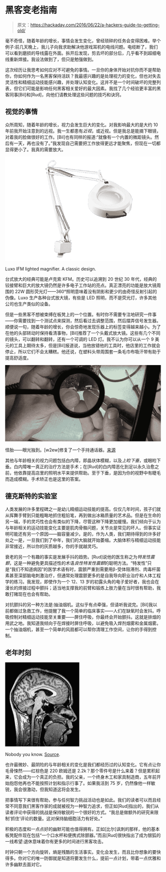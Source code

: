 # 黑客变老指南

> 原文：<https://hackaday.com/2016/06/22/a-hackers-guide-to-getting-old/>

毫不奇怪，随着年龄的增长，事情会发生变化，曾经琐碎的任务会变得困难。举个例子:前几天晚上，我儿子向我求助解决他游戏耳机的电线问题。电缆断了，我们可以看到磨损的导线露在外面。拆开后发现，剪去坏的部分后，几乎看不到超细电线重新焊接。我设法做到了，但只是勉强做到。

这次经历让我思考如何应对不可避免的事情。一旦你的身体开始对抗你而不是帮助你，你如何作为一名黑客保持活跃？我最感兴趣的是处理视力的变化，但也对失去灵活性和精细运动技能感兴趣，并处理认知变化。这并不是一个时间破坏的完整列表，但它们可能是影响任何黑客相关爱好的最大因素。我找了几个经验更丰富的黑客同事[Bil]和[Rud]，向他们请教处理这些问题的技巧和诀窍。

## 视觉的事情

众所周知，随着年龄的增长，视力会发生巨大的变化。对我影响最大的是大约 10 年前我开始注意到的远视。我一生都患有*近视*，或近视。但是我总是能摘下眼镜，对着我的脸做很好的工作。[Bil]也有同样的报道:“就像有一个内置的微距镜头。然后有一天，再也没有了。”我发现自己需要把工作放得更远才能聚焦，但现在一切都显得更小了。我真的需要放大。

![ifm-2](img/a791c506e8a192f0dcb702009eb8b4b0.png)

Luxo IFM lighted magnifier. A classic design.

台式放大的经典可能是卢克索 KFM。历史可以追溯到 20 世纪 30 年代，经典的铰接臂和巨大的放大镜仍然是许多电子工作站的亮点。真正漂亮的功能是放大镜周围的 22W 圆形荧光灯——360°照明意味着没有阴影和更少的由奇怪反射引起的伪像。Luxo 生产各种台式放大镜，有些是 LED 照明，而不是荧光灯，许多其他公司也生产类似的设备。

但是一些黑客不想被束缚在板凳上的一个位置。有时你不需要专注地研究一件事——你需要找到一个测试点来探测，然后看过去调整范围，然后摆弄信号发生器。顺便说一句，随着年龄的增长，你会惊奇地发现乐器上的标签变得越来越小。为了在他的头部转动时保持看清事物，[Bil]推荐了一个头戴式放大镜。这些有几个不同的镜头，可以翻转和翻转，还有一个可调的 LED 灯。我不认为你可以从一个 9 美元的工具上期待太多，但是[Bil]报道说，当他放错他的工具时，他店里的工作就会停止，所以它们不会太糟糕。他还说，在塑料头带周围套一条毛巾布吸汗带有助于提高舒适度。

![Screenshot 2016-06-20 at 09.12.02](img/74168c76dc28f8596a9b507918a8e0e9.png)

怪胎——眼光独到。[w2ew]修复了一个手持通话器。[来源](https://www.youtube.com/watch?v=kQYFQCa7PCo)

其他与年龄相关的视力问题包括白内障，即晶状体模糊，以及*上睑下垂*，或眼睑下垂。白内障唯一真正的治疗方法是手术；在[Rud]的白内障恶化到足以永久治愈之前，他依靠提高店里的照明水平来提供帮助。至于下垂，是因为你的视野中有睫毛而造成模糊。手术矫正也是这里的答案。

## 德克斯特的实验室

人类发展的许多里程碑之一是幼儿精细运动技能的提高。仅仅几年时间，孩子们就从挥舞手臂到只能粗略地抓住粗铅笔，再到做出冰箱质量的艺术品。但是在生命的另一端，手的灵巧性也会有类似的下降，尽管这种下降更加缓慢。我们倾向于认为与年龄相关的运动技能变化主要是肌肉骨骼问题，关节炎是常见的坏人。但事实证明可能还有另一个原因——脑容量减少。是的，作为人类，我们期待得到的许多好处之一是，一旦我们到了中年，我们的大脑就开始萎缩。大脑体积与精细运动技能非常接近，所以你的灰质越多，你的手就越灵巧。

衰老的另一个有趣的事实是发展手抖的趋势。[Rud]说他的医生称之为*特发性震颤*，这是一种避免更具描述性的术语*良性特发性震颤*的聪明方法。“特发性”只是“我们不知道病因”的医学术语有时，震颤严重到需要用β-受体阻滞剂、肉毒杆菌素甚至深部脑电刺激治疗，但通常处理震颤更多的是自我导向职业治疗和人体工程学的练习。我发现，即使作为一个 12、13 岁的初露头角的电子爱好者，我也会在漫长的焊接过程中颤抖；适当地支撑我的前臂和锻炼上肢力量在当时很有帮助，我敢打赌现在也会有帮助。

对抗颤抖的另一种方法是:抽油烟机。这似乎有点牵强，但请听我说完。[Bil]我以前都做过急救工作，他提醒了我一个简单的临床事实——人们在缺氧时会发抖。呼吸控制对精细运动技能至关重要——屏住呼吸，你最终会开始颤抖。这就是排烟的用武之地。我知道我倾向于在焊接时屏住呼吸，以避免吸入焊剂烟雾和金属烟雾。一个抽油烟机，甚至一个简单的风扇都可以帮你清理工作空间，让你的手得到控制。

## 老年时刻

![Sagittal_brain_MRI](img/f4da70a2809e55641a9a95cdc1c4231a.png)

Nobody you know. [Source](https://en.wikipedia.org/wiki/Neuroimaging).

也许最微妙、最阴险的与年龄相关的变化是我们都经历过的认知变化。它有点让你毛骨悚然——红棕色是 220 欧姆还是 2.2k？那个零件号是什么来着？但是累积起来，它会成为一个真正的负担。我的父亲，一个终身木工和家具制造商，五年前开始抱怨他再也不能按照计划和指示行事了。如果我活到 75 岁，仍然像他一样敏锐，我会很激动，但我知道这将会发生。

把事情写下来很有帮助，参与任何智力挑战活动也是如此。我们的读者可以而且经常不同意我们黑客作家的成就被视为一种智力追求，但正如[Rud]指出的，我们从读者评论中获得的挑战是保持敏锐的一个很好的方式。“我总是做额外的研究来限制‘抓住’评论的数量。这对保持脑细胞活力有好处。”

积极的态度和一点点好的幽默可能也值得拥有。正如[比尔]讽刺的那样，他的基本板凳配件现在包括“一个口水杯和便携式除颤器。”而且[Rud]很快指出了成为银狐的一线希望:退休意味着你有更多的时间进行黑客攻击。

时钟只朝一个方向旋转，熵是残酷的生活事实。变化会发生，而且比你想象的要快得多。你对它的唯一防御就是知道将要发生什么，提前一点计划，带着一点优雅和许多幽默去面对它。